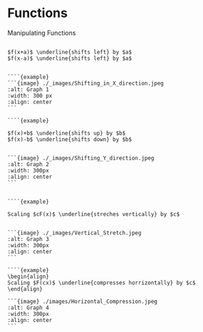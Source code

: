 # Functions

Manipulating Functions

````{example}

$f(x+a)$ \underline{shifts left} by $a$
$f(x-a)$ \underline{shifts left} by $a$


````{example}
```{image} ./_images/Shifting_in_X_direction.jpeg
:alt: Graph 1
:width: 300 px
:align: center
```

````{example}

$f(x)+b$ \underline{shifts up} by $b$
$f(x)-b$ \underline{shifts down} by $b$


```{image} ./_images/Shifting_Y_direction.jpeg
:alt: Graph 2
:width: 300px
:align: center
```


````{example}

Scaling $cF(x)$ \underline{streches vertically} by $c$


```{image} ./_images/Vertical_Stretch.jpeg
:alt: Graph 3
:width: 300px
:align: center
```

````{example}
\begin{align}
Scaling $F(cx)$ \underline{compresses horrizontally} by $c$
\end{align}

```{image} ./images/Horizontal_Compression.jpeg
:alt: Graph 4
:width: 300px
:align: center
```
